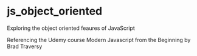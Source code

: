 # js_object_oriented

Exploring the object oriented feaures of JavaScript

Referencing the Udemy course Modern Javascript from the Beginning by Brad Traversy
